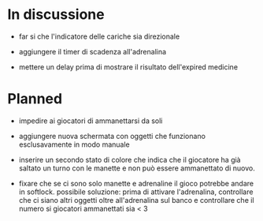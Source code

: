 # In discussione

- far si che l'indicatore delle cariche sia direzionale

- aggiungere il timer di scadenza all'adrenalina

- mettere un delay prima di mostrare il risultato dell'expired medicine

# Planned

- impedire ai giocatori di ammanettarsi da soli

- aggiungere nuova schermata con oggetti che funzionano esclusavamente in modo manuale

- inserire un secondo stato di colore che indica che il giocatore ha già saltato un turno con le manette e non può essere ammanettato di nuovo.

- fixare che se ci sono solo manette e adrenaline il gioco potrebbe andare in softlock.
possibile soluzione: prima di attivare l'adrenalina, controllare che ci siano altri oggetti oltre all'adrenalina sul banco e controllare che il numero si giocatori ammanettati sia < 3